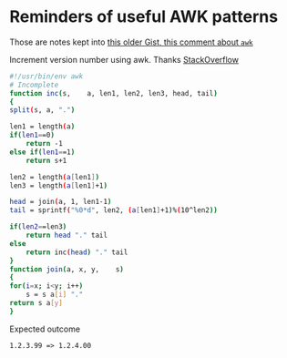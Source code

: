 # Reminders of useful AWK patterns

Those are notes kept into [this older Gist, this comment about `awk`][source]

[Source]:
  https://gist.github.com/renoirb/361e4e2817341db4be03b8f667338d47?permalink_comment_id=2281959#gistcomment-2281959

Increment version number using awk. Thanks
[StackOverflow](https://stackoverflow.com/questions/8653126/how-to-increment-version-number-in-a-shell-script)

```sh
#!/usr/bin/env awk
# Incomplete
function inc(s,    a, len1, len2, len3, head, tail)
{
split(s, a, ".")

len1 = length(a)
if(len1==0)
    return -1
else if(len1==1)
    return s+1

len2 = length(a[len1])
len3 = length(a[len1]+1)

head = join(a, 1, len1-1)
tail = sprintf("%0*d", len2, (a[len1]+1)%(10^len2))

if(len2==len3)
    return head "." tail
else
    return inc(head) "." tail
}
function join(a, x, y,    s)
{
for(i=x; i<y; i++)
    s = s a[i] "."
return s a[y]
}
```

Expected outcome

```
1.2.3.99 => 1.2.4.00
```
